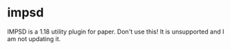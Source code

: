 # impsd
IMPSD is a 1.18 utility plugin for paper.
Don't use this! It is unsupported and I am not updating it.
